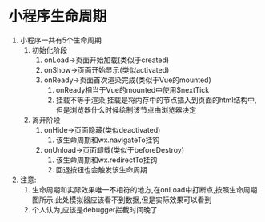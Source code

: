 # 小程序生命周期

1. 小程序一共有5个生命周期
   1. 初始化阶段
      1. onLoad->页面开始加载(类似于created)
      2. onShow->页面开始显示(类似activated)
      3. onReady->页面首次渲染完成(类似于Vue的mounted)
         1. onReady相当于Vue的mounted中使用$nextTick
         2. 挂载不等于渲染,挂载是将内存中的节点插入到页面的html结构中,但是浏览器什么时候绘制该节点由浏览器决定
   2. 离开阶段
      1. onHide->页面隐藏(类似deactivated)
         1. 该生命周期和wx.navigateTo挂钩
      2. onUnload->页面卸载(类似于beforeDestroy)
         1. 该生命周期和wx.redirectTo挂钩
         2. 回退按钮也会触发该生命周期
2. 注意:
   1. 生命周期和实际效果唯一不相符的地方,在onLoad中打断点,按照生命周期图所示,此处模拟器应该看不到数据,但是实际效果可以看到
   2. 个人认为,应该是debugger拦截时间晚了

